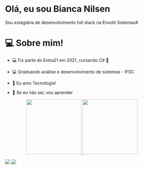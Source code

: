 

# Olá, eu sou Bianca Nilsen

Sou estagiária de desenvolvimento full stack na Envolti Sistemas#

#  💻  Sobre mim!


*  💻  Fiz parte do Entra21 em 2021, cursando C# 💙

*  💻  Graduando análise e desenvolvimento de sistemas - IFSC

*  💬  Eu amo Tecnologia!

*  🚀  Se eu não sei, vou aprender


<div align="center">
  <a href="https://github.com/biancanilsen">
  <img height="180em" src="https://github-readme-stats.vercel.app/api?username=biancanilsen&show_icons=true&theme=nightowl&include_all_commits=true&count_private=true"/>
  <img height="180em" src="https://github-readme-stats.vercel.app/api/top-langs/?username=biancanilsen&layout=compact&langs_count=7&theme=nightowl"/>
</div>

<a href = "mailto:nilsenn.bianca@gmail.com"><img src="https://img.shields.io/badge/-Gmail-%23333?style=for-the-badge&logo=gmail&logoColor=white" target="_blank"></a>
<a href="https://www.linkedin.com/in/bianca-nilsen-b1607a200" target="_blank"><img src="https://img.shields.io/badge/-LinkedIn-%230077B5?style=for-the-badge&logo=linkedin&logoColor=white" target="_blank"></a> 
